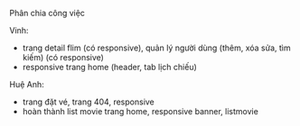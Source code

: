 Phân chia công việc

Vinh: 
  - trang detail flim (có responsive), quản lý người dùng (thêm, xóa sửa, tìm kiếm) (có responsive)
  - responsive trang home (header, tab lịch chiếu) 

Huệ Anh:
  - trang đặt vé, trang 404, responsive
  - hoàn thành list movie trang home, responsive banner, listmovie
